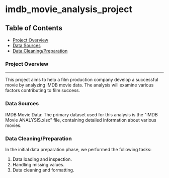 # imdb_movie_analysis_project

## Table of Contents

- [Project Overview](#project-overview)
- [Data Sources](#data-sources)
- [Data Cleaning/Preparation](#Data-Cleaning/Preparation)

### Project Overview
---
This project aims to help a film production company develop a successful movie by analyzing IMDB movie data. The analysis will examine various factors contributing to film success.


### Data Sources

IMDB Movie Data: The primary dataset used for this analysis is the "IMDB Movie ANALYSIS.xlsx" file, containing detailed information about various movies. 


### Data Cleaning/Preparation

In the initial data preparation phase, we performed the following tasks:
1. Data loading and inspection.
2. Handling missing values.
3. Data cleaning and formatting.
